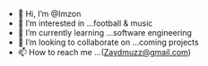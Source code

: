 - 👋 Hi, I’m @Imzon
- 👀 I’m interested in ...football & music
- 🌱 I’m currently learning ...software engineering
- 💞️ I’m looking to collaborate on ...coming projects
- 📫 How to reach me ...(Zaydmuzz@gmail.com)

<!---
Imzon/Imzon is a ✨ special ✨ repository because its `README.md` (this file) appears on your GitHub profile.
You can click the Preview link to take a look at your changes.
--->
